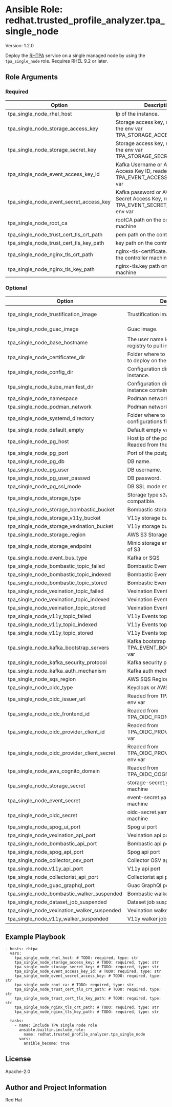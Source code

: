 <!--- to update this file, update files in the role's meta/ directory (and/or its README.j2 template) and run "make role-readme" -->
# Ansible Role: redhat.trusted_profile_analyzer.tpa_single_node
Version: 1.2.0

Deploy the [RHTPA](https://docs.redhat.com/en/documentation/red_hat_trusted_profile_analyzer/) service on a single managed node by using the `tpa_single_node` role.
 Requires RHEL 9.2 or later.

## Role Arguments
### Required
|Option|Description|Type|Default|
|---|---|---|---|
| tpa_single_node_rhel_host | Ip of the instance. | str |  |
| tpa_single_node_storage_access_key | Storage access key, readed form the env var TPA_STORAGE_ACCESS_KEY. | str |  |
| tpa_single_node_storage_secret_key | Storage access key, readed form the env var TPA_STORAGE_SECRET_KEY. | str |  |
| tpa_single_node_event_access_key_id | Kafka Username or AWS SQS Access Key ID, readed from TPA_EVENT_ACCESS_KEY_ID env var | str |  |
| tpa_single_node_event_secret_access_key | Kafka password or AWS SQS Secret Access Key, readed from TPA_EVENT_SECRET_ACCESS_KEY env var | str |  |
| tpa_single_node_root_ca | rootCA path on the controller machine | str |  |
| tpa_single_node_trust_cert_tls_crt_path | pem path on the controller machine | str |  |
| tpa_single_node_trust_cert_tls_key_path | key path on the controller machine | str |  |
| tpa_single_node_nginx_tls_crt_path | nginx-tls-certificate.pem path on the controller machine | str |  |
| tpa_single_node_nginx_tls_key_path | nginx-tls.key path on the controller machine | str |  |

### Optional
|Option|Description|Type|Default|
|---|---|---|---|
| tpa_single_node_trustification_image | Trustification image. | str |  `registry.redhat.io/rhtpa/rhtpa-trustification-service-rhel9:2943d20c8ac831f4ae4f209c8ca6807619404062`  |
| tpa_single_node_guac_image | Guac image. | str |  `registry.redhat.io/rhtpa/rhtpa-guac-rhel9:f0688194637cc759052e02c350c38dbabc19484e`  |
| tpa_single_node_base_hostname | The user name logging in to the registry to pull images. | str |  `trustification`  |
| tpa_single_node_certificates_dir | Folder where to place the certificates to deploy on the instance. | str |  `certs`  |
| tpa_single_node_config_dir | Configuration directory on the instance. | str |  `/etc/rhtpa`  |
| tpa_single_node_kube_manifest_dir | Configuration directory on the instance containing the manifests. | str |  `/etc/rhtpa/manifests`  |
| tpa_single_node_namespace | Podman network namespace. | str |  `trustification`  |
| tpa_single_node_podman_network | Podman network name. | str |  `tcnet`  |
| tpa_single_node_systemd_directory | Folder where to store the systemd configurations files. | str |  `/etc/systemd/system`  |
| tpa_single_node_default_empty | Default empty value. | str |  |
| tpa_single_node_pg_host | Host ip of the postgresql db instance. Readed from the TPA_PG_HOST env | str |  |
| tpa_single_node_pg_port | Port of the postgresql db instance. | str |  `5432`  |
| tpa_single_node_pg_db | DB name. | str |  `guac`  |
| tpa_single_node_pg_user | DB username. | str |  `guac`  |
| tpa_single_node_pg_user_passwd | DB password. | str |  `guac1234`  |
| tpa_single_node_pg_ssl_mode | DB SSL mode enabled/disabled. | str |  `disable`  |
| tpa_single_node_storage_type | Storage type s3/minio/other s3 compatible. | str |  `minio`  |
| tpa_single_node_storage_bombastic_bucket | Bombastic storage bucket name. | str |  `bombastic-default`  |
| tpa_single_node_storage_v11y_bucket | V11y storage bucket name. | str |  `v11y-default`  |
| tpa_single_node_storage_vexination_bucket | V11y storage bucket name. | str |  `vexination-default`  |
| tpa_single_node_storage_region | AWS S3 Storage region | str |  `eu-west-1`  |
| tpa_single_node_storage_endpoint | Minio storage endpoint if used instead of S3 | str |  `eu-west-1`  |
| tpa_single_node_event_bus_type | Kafka or SQS | str |  `kafka`  |
| tpa_single_node_bombastic_topic_failed | Bombastic Events topic failed | str |  `bombastic-failed-default`  |
| tpa_single_node_bombastic_topic_indexed | Bombastic Events topic indexed | str |  `bombastic-indexed-default`  |
| tpa_single_node_bombastic_topic_stored | Bombastic Events topic stored | str |  `bombastic-stored-default`  |
| tpa_single_node_vexination_topic_failed | Vexination Events topic failed | str |  `vexination-failed-default`  |
| tpa_single_node_vexination_topic_indexed | Vexination Events topic indexed | str |  `vexination-indexed-default`  |
| tpa_single_node_vexination_topic_stored | Vexination Events topic stored | str |  `vexination-stored-default`  |
| tpa_single_node_v11y_topic_failed | V11y Events topic failed | str |  `vv1y-failed-default`  |
| tpa_single_node_v11y_topic_indexed | V11y Events topic indexed | str |  `v11y-indexed-default`  |
| tpa_single_node_v11y_topic_stored | V11y Events topic stored | str |  `v11y-stored-default`  |
| tpa_single_node_kafka_bootstrap_servers | Kafka bootstrap servers readed from TPA_EVENT_BOOTSTRAP_SERVER env var | str |  |
| tpa_single_node_kafka_security_protocol | Kafka security protocol | str |  `SASL_PLAINTEXT`  |
| tpa_single_node_kafka_auth_mechanism | Kafka auth mechanism | str |  `SCRAM-SHA-512`  |
| tpa_single_node_sqs_region | AWS SQS Region | str |  `eu-west-1`  |
| tpa_single_node_oidc_type | Keycloak or AWS Cognito | str |  `keycloak`  |
| tpa_single_node_oidc_issuer_url | Readed from TPA_OIDC_ISSUER_URL env var | str |  |
| tpa_single_node_oidc_frontend_id | Readed from TPA_OIDC_FRONTEND_ID env var | str |  |
| tpa_single_node_oidc_provider_client_id | Readed from TPA_OIDC_PROVIDER_CLIENT_ID env var | str |  |
| tpa_single_node_oidc_provider_client_secret | Readed from TPA_OIDC_PROVIDER_CLIENT_SECRET env var | str |  |
| tpa_single_node_aws_cognito_domain | Readed from TPA_OIDC_COGNITO_DOMAIN env var | str |  |
| tpa_single_node_storage_secret | storage-secret.yaml path on the target machine | str |  `/etc/rhtpa/manifests/storage-secret.yaml`  |
| tpa_single_node_event_secret | event-secret.yaml path on the target machine | str |  `/etc/rhtpa/manifests/event-secret.yaml`  |
| tpa_single_node_oidc_secret | oidc-secret.yaml path on the target machine | str |  `/etc/rhtpa/manifests/oidc-secret.yaml`  |
| tpa_single_node_spog_ui_port | Spog ui port | int |  `8080`  |
| tpa_single_node_vexination_api_port | Vexination api port | int |  `8081`  |
| tpa_single_node_bombastic_api_port | Bombastic api port | int |  `8082`  |
| tpa_single_node_spog_api_port | Spog api port | int |  `8084`  |
| tpa_single_node_collector_osv_port | Collector OSV api port | int |  `8085`  |
| tpa_single_node_v11y_api_port | V11y api port | int |  `8087`  |
| tpa_single_node_collectorist_api_port | Collectorist api port | int |  `8088`  |
| tpa_single_node_guac_graphql_port | Guac GraphQl port | int |  `8089`  |
| tpa_single_node_bombastic_walker_suspended | Bombastic walker suspended flag | bool |  `True`  |
| tpa_single_node_dataset_job_suspended | Dataset job suspended flag | bool |  `True`  |
| tpa_single_node_vexination_walker_suspended | Vexination walker job suspended flag | bool |  `True`  |
| tpa_single_node_v11y_walker_suspended | V11y walker job suspended flag | bool |  `False`  |

## Example Playbook

```
- hosts: rhtpa
  vars:
    tpa_single_node_rhel_host: # TODO: required, type: str
    tpa_single_node_storage_access_key: # TODO: required, type: str
    tpa_single_node_storage_secret_key: # TODO: required, type: str
    tpa_single_node_event_access_key_id: # TODO: required, type: str
    tpa_single_node_event_secret_access_key: # TODO: required, type: str
    tpa_single_node_root_ca: # TODO: required, type: str
    tpa_single_node_trust_cert_tls_crt_path: # TODO: required, type: str
    tpa_single_node_trust_cert_tls_key_path: # TODO: required, type: str
    tpa_single_node_nginx_tls_crt_path: # TODO: required, type: str
    tpa_single_node_nginx_tls_key_path: # TODO: required, type: str
    
  tasks:
    - name: Include TPA single node role
      ansible.builtin.include_role:
        name: redhat.trusted_profile_analyzer.tpa_single_node
      vars:
        ansible_become: true
```

## License

Apache-2.0

## Author and Project Information

Red Hat
